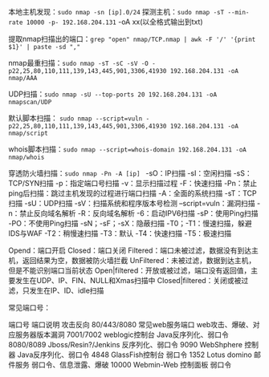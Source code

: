 
本地主机发现：`sudo nmap -sn [ip].0/24`
探测主机：`sudo nmap -sT --min-rate 10000 -p- 192.168.204.131`
-oA xx(以全格式输出到txt)

提取nmap扫描出的端口：`grep "open" nmap/TCP.nmap | awk -F '/' '{print $1}' | paste -sd ","`

nmap最重扫描：`sudo nmap -sT -sC -sV -O -p22,25,80,110,111,139,143,445,901,3306,41930 192.168.204.131 -oA nmap/AAA`

UDP扫描：`sudo nmap -sU --top-ports 20 192.168.204.131 -oA nmapscan/UDP`

默认脚本扫描： `sudo nmap --script=vuln -p22,25,80,110,111,139,143,445,901,3306,41930 192.168.204.131 -oA nmap/script`

whois脚本扫描：``sudo nmap --script=whois-domain 192.168.204.131 -oA nmap/whois``

穿透防火墙扫描：`sudo nmap -Pn -A [ip]
`
-sO：IP扫描
-sI：空闲扫描
-sS：TCP/SYN扫描
-p：指定端口号扫描
-v：显示扫描过程
-F：快速扫描
-Pn：禁止ping后扫描：跳过主机发现的过程进行端口扫描
-A：全面的系统扫描
-sT：TCP扫描
-sU：UDP扫描
-sV：扫描系统和程序版本号检测
–script=vuln：漏洞扫描
-n：禁止反向域名解析
-R：反向域名解析
-6：启动IPV6扫描
-sP：使用Ping扫描
-PO：不使用Ping扫描
-sN；-sF；-sX：隐蔽扫描
-T0；-T1：慢速扫描，躲避IDS与WAF
-T2：稍慢速扫描
-T3：默认
-T4：快速扫描
-T5：极速扫描

Opend：端口开启
Closed：端口关闭
Filtered：端口未被过滤，数据没有到达主机，返回结果为空，数据被防火墙拦截
UnFiltered：未被过滤，数据到达主机，但是不能识别端口当前状态
Open|filtered：开放或被过滤，端口没有返回值，主要发生在UDP、IP、FIN、NULL和Xmas扫描中
Closed|filtered：关闭或被过滤，只发生在IP、ID、idle扫描

常见端口号：

端口号 端口说明 攻击反向
80/443/8080 常见web服务端口 web攻击、爆破、对应服务器版本漏洞
7001/7002 weblogic控制台 Java反序列化、弱口令
8080/8089 Jboss/Resin?/Jenkins 反序列化、弱口令
9090 WebShphere 控制器 Java反序列化、弱口令
4848 GlassFish控制台 弱口令
1352 Lotus domino 邮件服务 弱口令、信息泄露、爆破
10000 Webmin-Web 控制面板 弱口令
